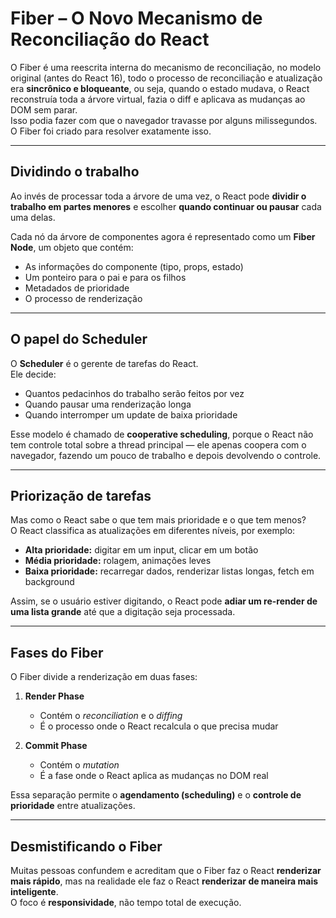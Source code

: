 # Fiber – O Novo Mecanismo de Reconciliação do React

O Fiber é uma reescrita interna do mecanismo de reconciliação, no modelo original (antes do React 16), todo o processo de reconciliação e atualização era **sincrônico e bloqueante**, ou seja, quando o estado mudava, o React reconstruía toda a árvore virtual, fazia o diff e aplicava as mudanças ao DOM sem parar.  
Isso podia fazer com que o navegador travasse por alguns milissegundos.  
O Fiber foi criado para resolver exatamente isso.

---

## Dividindo o trabalho

Ao invés de processar toda a árvore de uma vez, o React pode **dividir o trabalho em partes menores** e escolher **quando continuar ou pausar** cada uma delas.

Cada nó da árvore de componentes agora é representado como um **Fiber Node**, um objeto que contém:

- As informações do componente (tipo, props, estado)
- Um ponteiro para o pai e para os filhos
- Metadados de prioridade
- O processo de renderização

---

## O papel do Scheduler

O **Scheduler** é o gerente de tarefas do React.  
Ele decide:

- Quantos pedacinhos do trabalho serão feitos por vez
- Quando pausar uma renderização longa
- Quando interromper um update de baixa prioridade

Esse modelo é chamado de **cooperative scheduling**, porque o React não tem controle total sobre a thread principal — ele apenas coopera com o navegador, fazendo um pouco de trabalho e depois devolvendo o controle.

---

## Priorização de tarefas

Mas como o React sabe o que tem mais prioridade e o que tem menos?  
O React classifica as atualizações em diferentes níveis, por exemplo:

- **Alta prioridade:** digitar em um input, clicar em um botão
- **Média prioridade:** rolagem, animações leves
- **Baixa prioridade:** recarregar dados, renderizar listas longas, fetch em background

Assim, se o usuário estiver digitando, o React pode **adiar um re-render de uma lista grande** até que a digitação seja processada.

---

## Fases do Fiber

O Fiber divide a renderização em duas fases:

1. **Render Phase**

   - Contém o _reconciliation_ e o _diffing_
   - É o processo onde o React recalcula o que precisa mudar

2. **Commit Phase**
   - Contém o _mutation_
   - É a fase onde o React aplica as mudanças no DOM real

Essa separação permite o **agendamento (scheduling)** e o **controle de prioridade** entre atualizações.

---

## Desmistificando o Fiber

Muitas pessoas confundem e acreditam que o Fiber faz o React **renderizar mais rápido**, mas na realidade ele faz o React **renderizar de maneira mais inteligente**.  
O foco é **responsividade**, não tempo total de execução.
